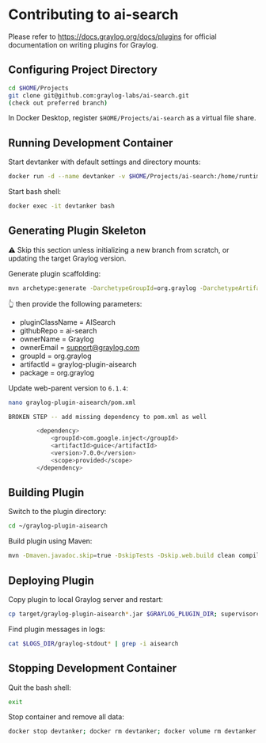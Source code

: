 # Contributing to ai-search

Please refer to https://docs.graylog.org/docs/plugins for official documentation on writing plugins for Graylog.

## Configuring Project Directory

```bash
cd $HOME/Projects
git clone git@github.com:graylog-labs/ai-search.git
(check out preferred branch)
```

In Docker Desktop, register `$HOME/Projects/ai-search` as a virtual file share.


## Running Development Container

Start devtanker with default settings and directory mounts:
```bash
docker run -d --name devtanker -v $HOME/Projects/ai-search:/home/runtime/graylog-plugin-aisearch -v devtanker:/data -e GRAYLOG_DATANODE_INSECURE_STARTUP="true" -e GRAYLOG_DATANODE_PASSWORD_SECRET="somepasswordpeppersomepasswordpeppersomepasswordpeppersomepasswordpepper" -e GRAYLOG_HTTP_EXTERNAL_URI="http://localhost:9000/" -e GRAYLOG_PASSWORD_SECRET="somepasswordpeppersomepasswordpeppersomepasswordpeppersomepasswordpepper" -e GRAYLOG_ROOT_PASSWORD_SHA2="8c6976e5b5410415bde908bd4dee15dfb167a9c873fc4bb8a81f6f2ab448a918" -e TZ=UTC -p 5044:5044/tcp -p 5140:5140/tcp -p 5140:5140/udp -p 9000:9000/tcp -p 12201:12201/tcp -p 12201:12201/udp -p 13301:13301/tcp -p 13302:13302/tcp robfromboulder/devtanker:6.1.4b
```

Start bash shell:
```bash
docker exec -it devtanker bash
```


## Generating Plugin Skeleton

⚠️ Skip this section unless initializing a new branch from scratch, or updating the target Graylog version.

Generate plugin scaffolding:
```bash
mvn archetype:generate -DarchetypeGroupId=org.graylog -DarchetypeArtifactId=graylog-plugin-archetype
```
👆 then provide the following parameters:
* pluginClassName = AISearch
* githubRepo = ai-search
* ownerName = Graylog
* ownerEmail = support@graylog.com
* groupId = org.graylog
* artifactId = graylog-plugin-aisearch
* package = org.graylog

Update web-parent version to `6.1.4`:
```bash
nano graylog-plugin-aisearch/pom.xml
```

```bash
BROKEN STEP -- add missing dependency to pom.xml as well

        <dependency>
            <groupId>com.google.inject</groupId>
            <artifactId>guice</artifactId>
            <version>7.0.0</version>
            <scope>provided</scope>
        </dependency>
```

## Building Plugin

Switch to the plugin directory:
```bash
cd ~/graylog-plugin-aisearch
```

Build plugin using Maven:
```bash
mvn -Dmaven.javadoc.skip=true -DskipTests -Dskip.web.build clean compile package
```


## Deploying Plugin

Copy plugin to local Graylog server and restart:
```bash
cp target/graylog-plugin-aisearch*.jar $GRAYLOG_PLUGIN_DIR; supervisorctl restart graylog
```

Find plugin messages in logs:
```bash
cat $LOGS_DIR/graylog-stdout* | grep -i aisearch
```

## Stopping Development Container

Quit the bash shell:
```bash
exit
```

Stop container and remove all data:
```bash
docker stop devtanker; docker rm devtanker; docker volume rm devtanker
```